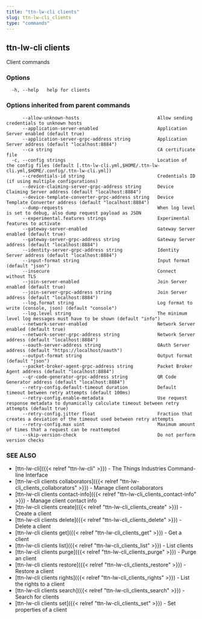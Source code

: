 ```yaml
---
title: "ttn-lw-cli clients"
slug: ttn-lw-cli_clients
type: "commands"
---
```


## ttn-lw-cli clients

Client commands

### Options

```
  -h, --help   help for clients
```

### Options inherited from parent commands

```
      --allow-unknown-hosts                             Allow sending credentials to unknown hosts
      --application-server-enabled                      Application Server enabled (default true)
      --application-server-grpc-address string          Application Server address (default "localhost:8884")
      --ca string                                       CA certificate file
  -c, --config strings                                  Location of the config files (default [.ttn-lw-cli.yml,$HOME/.ttn-lw-cli.yml,$HOME/.config/.ttn-lw-cli.yml])
      --credentials-id string                           Credentials ID (if using multiple configurations)
      --device-claiming-server-grpc-address string      Device Claiming Server address (default "localhost:8884")
      --device-template-converter-grpc-address string   Device Template Converter address (default "localhost:8884")
      --dump-requests                                   When log level is set to debug, also dump request payload as JSON
      --experimental.features strings                   Experimental features to activate
      --gateway-server-enabled                          Gateway Server enabled (default true)
      --gateway-server-grpc-address string              Gateway Server address (default "localhost:8884")
      --identity-server-grpc-address string             Identity Server address (default "localhost:8884")
      --input-format string                             Input format (default "json")
      --insecure                                        Connect without TLS
      --join-server-enabled                             Join Server enabled (default true)
      --join-server-grpc-address string                 Join Server address (default "localhost:8884")
      --log.format string                               Log format to write (console, json) (default "console")
      --log.level string                                The minimum level log messages must have to be shown (default "info")
      --network-server-enabled                          Network Server enabled (default true)
      --network-server-grpc-address string              Network Server address (default "localhost:8884")
      --oauth-server-address string                     OAuth Server address (default "https://localhost/oauth")
      --output-format string                            Output format (default "json")
      --packet-broker-agent-grpc-address string         Packet Broker Agent address (default "localhost:8884")
      --qr-code-generator-grpc-address string           QR Code Generator address (default "localhost:8884")
      --retry-config.default-timeout duration           Default timeout between retry attempts (default 100ms)
      --retry-config.enable-metadata                    Use request response metadata to dynamically calculate timeout between retry attempts (default true)
      --retry-config.jitter float                       Fraction that creates a deviation of the timeout used between retry attempts
      --retry-config.max uint                           Maximum amount of times that a request can be reattempted
      --skip-version-check                              Do not perform version checks
```

### SEE ALSO

* [ttn-lw-cli]({{< relref "ttn-lw-cli" >}})	 - The Things Industries Command-line Interface
* [ttn-lw-cli clients collaborators]({{< relref "ttn-lw-cli_clients_collaborators" >}})	 - Manage client collaborators
* [ttn-lw-cli clients contact-info]({{< relref "ttn-lw-cli_clients_contact-info" >}})	 - Manage client contact info
* [ttn-lw-cli clients create]({{< relref "ttn-lw-cli_clients_create" >}})	 - Create a client
* [ttn-lw-cli clients delete]({{< relref "ttn-lw-cli_clients_delete" >}})	 - Delete a client
* [ttn-lw-cli clients get]({{< relref "ttn-lw-cli_clients_get" >}})	 - Get a client
* [ttn-lw-cli clients list]({{< relref "ttn-lw-cli_clients_list" >}})	 - List clients
* [ttn-lw-cli clients purge]({{< relref "ttn-lw-cli_clients_purge" >}})	 - Purge an client
* [ttn-lw-cli clients restore]({{< relref "ttn-lw-cli_clients_restore" >}})	 - Restore a client
* [ttn-lw-cli clients rights]({{< relref "ttn-lw-cli_clients_rights" >}})	 - List the rights to a client
* [ttn-lw-cli clients search]({{< relref "ttn-lw-cli_clients_search" >}})	 - Search for clients
* [ttn-lw-cli clients set]({{< relref "ttn-lw-cli_clients_set" >}})	 - Set properties of a client


